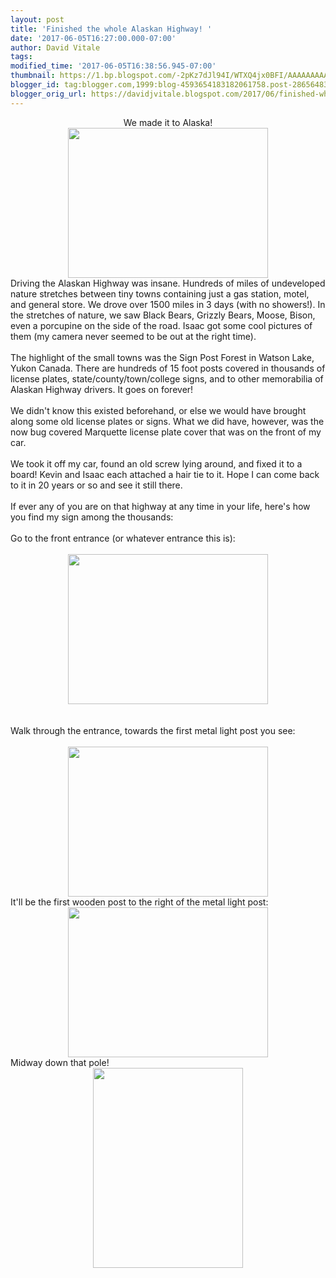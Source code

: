 ```yaml
---
layout: post
title: 'Finished the whole Alaskan Highway! '
date: '2017-06-05T16:27:00.000-07:00'
author: David Vitale
tags: 
modified_time: '2017-06-05T16:38:56.945-07:00'
thumbnail: https://1.bp.blogspot.com/-2pKz7dJl94I/WTXQ4jx0BFI/AAAAAAAAAtQ/UvmvKMHpzGAJGKj5LzN8RKn7Vwuc_hrywCEw/s72-c/IMG_20170604_194754.jpg
blogger_id: tag:blogger.com,1999:blog-4593654183182061758.post-2865648359091400022
blogger_orig_url: https://davidjvitale.blogspot.com/2017/06/finished-whole-alaskan-highway.html
---
```


<div class="separator" style="clear: both; text-align: center;">We made it to Alaska! </div><div class="separator" style="clear: both; text-align: center;"><a href="https://1.bp.blogspot.com/-2pKz7dJl94I/WTXQ4jx0BFI/AAAAAAAAAtQ/UvmvKMHpzGAJGKj5LzN8RKn7Vwuc_hrywCEw/s1600/IMG_20170604_194754.jpg" imageanchor="1" style="margin-left: 1em; margin-right: 1em;"><img border="0" data-original-height="1200" data-original-width="1600" height="240" src="https://1.bp.blogspot.com/-2pKz7dJl94I/WTXQ4jx0BFI/AAAAAAAAAtQ/UvmvKMHpzGAJGKj5LzN8RKn7Vwuc_hrywCEw/s320/IMG_20170604_194754.jpg" width="320" /></a></div>Driving the Alaskan Highway was insane. Hundreds of miles of undeveloped nature stretches between tiny towns containing just a gas station, motel, and general store. We drove over 1500 miles in 3 days (with no showers!). In the stretches of nature, we saw Black Bears, Grizzly Bears, Moose, Bison, even a porcupine on the side of the road. Isaac got some cool pictures of them (my camera never seemed to be out at the right time). <br /><br />The highlight of the small towns was the Sign Post Forest in Watson Lake, Yukon Canada. There are hundreds of 15 foot posts covered in thousands of license plates, state/county/town/college signs, and to other memorabilia of Alaskan Highway drivers. It goes on forever! <br /><br />We didn't know this existed beforehand, or else we would have brought along some old license plates or signs. What we did have, however, was the now bug covered Marquette license plate cover that was on the front of my car. <br /><br />We took it off my car, found an old screw lying around, and fixed it to a board! Kevin and Isaac each attached a hair tie to it. Hope I can come back to it in 20 years or so and see it still there. <br /><br />If ever any of you are on that highway at any time in your life, here's how you find my sign among the thousands:<br /><br />Go to the front entrance (or whatever entrance this is):<br /><div class="separator" style="clear: both; text-align: center;"><br /></div><div class="separator" style="clear: both; text-align: center;"></div><div class="separator" style="clear: both; text-align: center;"></div><div class="separator" style="clear: both; text-align: center;"></div><div class="separator" style="clear: both; text-align: center;"></div><div class="separator" style="clear: both; text-align: center;"></div><div class="separator" style="clear: both; text-align: center;"></div><div class="separator" style="clear: both; text-align: center;"></div><div class="separator" style="clear: both; text-align: center;"></div><div class="separator" style="clear: both; text-align: center;"></div><div class="separator" style="clear: both; text-align: center;"><a href="https://4.bp.blogspot.com/-amiGABPB7kM/WTXmGqcJW8I/AAAAAAAAAto/f9uB5wCOO7c951gziGJZyB7weI4tkqwkgCLcB/s1600/IMG_20170604_194435.jpg" imageanchor="1" style="margin-left: 1em; margin-right: 1em;"><img border="0" data-original-height="1200" data-original-width="1600" height="240" src="https://4.bp.blogspot.com/-amiGABPB7kM/WTXmGqcJW8I/AAAAAAAAAto/f9uB5wCOO7c951gziGJZyB7weI4tkqwkgCLcB/s320/IMG_20170604_194435.jpg" width="320" /></a></div><br /><br />Walk through the entrance, towards the first metal light post you see:<br /><br /><div class="separator" style="clear: both; text-align: center;"></div><div class="separator" style="clear: both; text-align: center;"></div><div class="separator" style="clear: both; text-align: center;"></div><div class="separator" style="clear: both; text-align: center;"></div><div class="separator" style="clear: both; text-align: center;"></div><div class="separator" style="clear: both; text-align: center;"><a href="https://3.bp.blogspot.com/-iHBQQYTYNbE/WTXna6qVjRI/AAAAAAAAAt0/U_f2xuC2g5sUEd8Ugm-vwUSB-PJ2z6IZQCLcB/s1600/IMG_20170605_124748.jpg" imageanchor="1" style="margin-left: 1em; margin-right: 1em;"><img border="0" data-original-height="1200" data-original-width="1600" height="240" src="https://3.bp.blogspot.com/-iHBQQYTYNbE/WTXna6qVjRI/AAAAAAAAAt0/U_f2xuC2g5sUEd8Ugm-vwUSB-PJ2z6IZQCLcB/s320/IMG_20170605_124748.jpg" width="320" /></a></div>It'll be the first wooden post to the right of the metal light post:<br /><div class="separator" style="clear: both; text-align: center;"></div><div class="separator" style="clear: both; text-align: center;"></div><div class="separator" style="clear: both; text-align: center;"><a href="https://4.bp.blogspot.com/-6WvF-oyJYLA/WTXoUGO2JfI/AAAAAAAAAuA/OOlU-mEVSww5N2oXddT-AO8CyCbvIDWkACLcB/s1600/IMG_20170605_124909.jpg" imageanchor="1" style="margin-left: 1em; margin-right: 1em;"><img border="0" data-original-height="1200" data-original-width="1600" height="240" src="https://4.bp.blogspot.com/-6WvF-oyJYLA/WTXoUGO2JfI/AAAAAAAAAuA/OOlU-mEVSww5N2oXddT-AO8CyCbvIDWkACLcB/s320/IMG_20170605_124909.jpg" width="320" /></a></div>Midway down that pole! <br /><div class="separator" style="clear: both; text-align: center;"><a href="https://1.bp.blogspot.com/-bZtExjkUGXA/WTXonRWA_9I/AAAAAAAAAuE/a2fyLpKiUPE8CMyNhJutSjCd7T3B93uigCLcB/s1600/IMG_20170605_131416.jpg" imageanchor="1" style="margin-left: 1em; margin-right: 1em;"><img border="0" data-original-height="1600" data-original-width="1200" height="320" src="https://1.bp.blogspot.com/-bZtExjkUGXA/WTXonRWA_9I/AAAAAAAAAuE/a2fyLpKiUPE8CMyNhJutSjCd7T3B93uigCLcB/s320/IMG_20170605_131416.jpg" width="240" /></a></div><br />